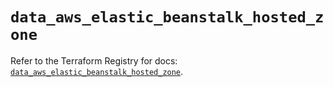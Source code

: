 # `data_aws_elastic_beanstalk_hosted_zone`

Refer to the Terraform Registry for docs: [`data_aws_elastic_beanstalk_hosted_zone`](https://registry.terraform.io/providers/hashicorp/aws/6.5.0/docs/data-sources/elastic_beanstalk_hosted_zone).
